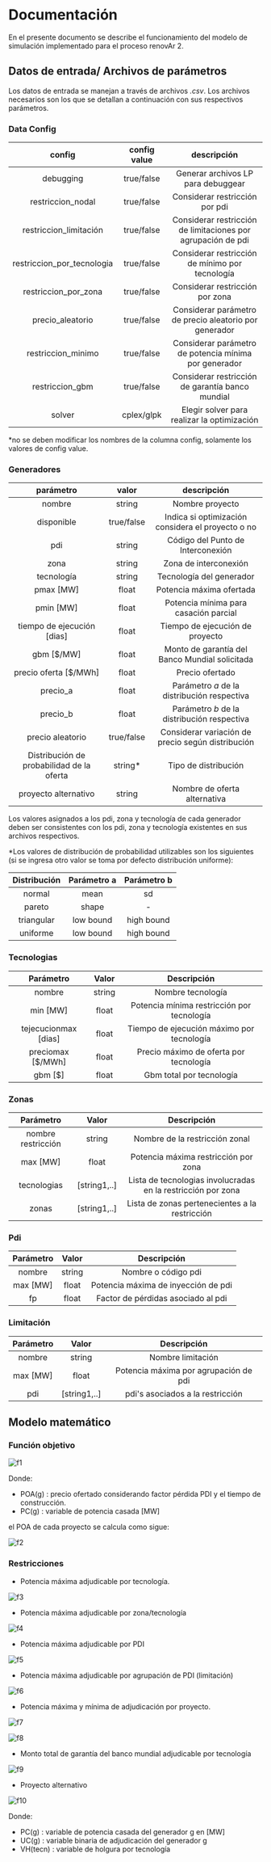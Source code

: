 # Documentación
En el presente documento se describe el funcionamiento del modelo de simulación implementado para el proceso renovAr 2.
## Datos de entrada/ Archivos de parámetros
Los datos de entrada se manejan a través de archivos *.csv*. Los archivos necesarios son los que se detallan a continuación con sus respectivos parámetros.
### Data Config
| config                     | config value | descripción                                                   |
|:--------------------------:|:------------:|:-------------------------------------------------------------:|
| debugging                  | true/false   | Generar archivos LP para debuggear                            |
| restriccion_nodal          | true/false   | Considerar restricción por pdi                                |
| restriccion_limitación     | true/false   | Considerar restricción de limitaciones por agrupación de pdi  |
| restriccion_por_tecnologia | true/false   | Considerar restricción de mínimo por tecnología               |
| restriccion_por_zona       | true/false   | Considerar restricción por zona                               |
| precio_aleatorio           | true/false   | Considerar parámetro de precio aleatorio por generador        |
| restriccion_minimo         | true/false   | Considerar parámetro de potencia mínima por generador         |
| restriccion_gbm            | true/false   | Considerar restricción de garantía banco mundial              |
| solver                     | cplex/glpk   | Elegir solver para realizar la optimización                   |

*no se deben modificar los nombres de la columna config, solamente los valores de config value.

### Generadores
| parámetro                                 |    valor   |                    descripción                      |
|:-----------------------------------------:|:----------:|:---------------------------------------------------:|
| nombre                                    |   string   | Nombre proyecto                                     |
| disponible                                | true/false | Indica si optimización considera el proyecto o no   |
| pdi                                       |   string   | Código del Punto de Interconexión                   |
| zona                                      |   string   | Zona de interconexión                               |
| tecnología                                |   string   | Tecnología del generador                            |
| pmax [MW]                                 |    float   | Potencia máxima ofertada                            |
| pmin [MW]                                 |    float   | Potencia mínima para casación parcial               |
| tiempo de ejecución [dias]                |    float   | Tiempo de ejecución de proyecto                     |
| gbm [$/MW]                                |    float   | Monto de garantía del Banco Mundial solicitada      |
| precio oferta [$/MWh]                     |    float   | Precio ofertado                                     |
| precio_a                                  |    float   | Parámetro *a* de la distribución respectiva         |
| precio_b                                  |    float   | Parámetro *b* de la distribución respectiva         |
| precio aleatorio                          | true/false | Considerar variación de precio según distribución   |
| Distribución de probabilidad de la oferta |   string*  | Tipo de distribución                                |
| proyecto alternativo                      |   string   | Nombre de oferta alternativa                        |

Los valores asignados a los pdi, zona y tecnología de cada generador deben ser consistentes con los pdi, zona y tecnología existentes en sus archivos respectivos.

*Los valores de distribución de probabilidad utilizables son los siguientes (si se ingresa otro valor se toma por defecto distribución uniforme):
 
| Distribución | Parámetro a | Parámetro b |
|:------------:|:-----------:|:-----------:|
| normal       | mean        |     sd      |
| pareto       | shape       |     -       |
| triangular   | low bound   | high bound  |
| uniforme     | low bound   | high bound  |
 
### Tecnologias
| Parámetro              | Valor | Descripción                                 |
|:----------------------:|:-----:|:-------------------------------------------:|
| nombre                 |string | Nombre tecnología                           |
| min [MW]               | float | Potencia mínima restricción por tecnología  |
| tejecucionmax [dias]   | float | Tiempo de ejecución máximo por tecnología   |
| preciomax [$/MWh]      | float | Precio máximo de oferta por tecnología      |
| gbm [$]                | float | Gbm total por tecnología                    |

### Zonas
| Parámetro            | Valor        | Descripción                                                  |
|:--------------------:|:------------:|:------------------------------------------------------------:|
| nombre restricción   | string       | Nombre de la restricción zonal                               |
| max [MW]             | float        | Potencia máxima restricción por zona                         |
| tecnologias          | [string1,..] | Lista de tecnologias involucradas en la restricción por zona |
| zonas                | [string1,..] | Lista de zonas pertenecientes a la restricción               |

### Pdi
| Parámetro            | Valor | Descripción                         |
|:--------------------:|:-----:|:-----------------------------------:|
| nombre               |string | Nombre o código pdi                 |
| max [MW]             | float | Potencia máxima de inyección de pdi |
| fp                   | float | Factor de pérdidas asociado al pdi  |

### Limitación
| Parámetro | Valor        | Descripción                           |
|:---------:|:------------:|:-------------------------------------:|
| nombre    | string       | Nombre limitación                     |
| max [MW]  | float        | Potencia máxima por agrupación de pdi |
| pdi       | [string1,..] | pdi's asociados a la restricción        |

## Modelo matemático
### Función objetivo
![f1]

Donde:
+ POA(g)	: precio ofertado considerando factor pérdida PDI y el tiempo de construcción.
+ PC(g)	: variable de potencia casada [MW]

el POA de cada proyecto se calcula como sigue:

![f2]
### Restricciones
+ Potencia máxima adjudicable por tecnología. 

![f3] 
+ Potencia máxima adjudicable por zona/tecnología 

![f4]
+ Potencia máxima adjudicable por PDI 

![f5] 
+ Potencia máxima adjudicable por agrupación de PDI (limitación) 

![f6] 
+ Potencia máxima y mínima de adjudicación por proyecto. 

![f7]

![f8]
+ Monto total de garantía del banco mundial adjudicable por tecnología 

![f9]
+ Proyecto alternativo 

![f10] 

Donde:
+ PC(g)	: variable de potencia casada del generador g en [MW] 
+ UC(g)	: variable binaria de adjudicación del generador g
+ VH(tecn) : variable de holgura por tecnología

[f1]: http://chart.apis.google.com/chart?cht=tx&chl={min%20\quad%20{z}=\sum{}{POA(g)\cdot%20PC(g)}}
[f2]: http://chart.apis.google.com/chart?cht=tx&chl={POA(g)=Precio(g)\cdot%20Fp(pdi(g))-0.005\cdot%20(tmaxtecn(tecn(g))-tej(g))}
[f3]: http://chart.apis.google.com/chart?cht=tx&chl={\sum_{}{PC(g)}%2bVH(tecn)=P_{min}(tecn)\qquad%20\forall%20g\in%20[tecn]}
[f4]: http://chart.apis.google.com/chart?cht=tx&chl={\sum_{}{PC(g)}\leq%20P_{max}(zona)\qquad%20\forall%20g\in%20[zona]}
[f5]: http://chart.apis.google.com/chart?cht=tx&chl={\sum_{}{PC(g)}\leq%20P_{max}(pdi)\qquad%20\forall%20g\in%20[pdi]}
[f6]: http://chart.apis.google.com/chart?cht=tx&chl={\sum_{}{PC(g)}\leq%20P_{max}(limitacion)\qquad%20\forall%20g\in%20[limitacion(pdi)]}
[f7]: http://chart.apis.google.com/chart?cht=tx&chl={PC(g)\leq%20P_{max}(g)\cdot%20UC(g)\qquad%20\forall%20g\in%20[generadores]}
[f8]: http://chart.apis.google.com/chart?cht=tx&chl={PC(g)\geq%20P_{min}(g)\cdot%20UC(g)\qquad%20\forall%20g\in%20[generadores]}
[f9]: http://chart.apis.google.com/chart?cht=tx&chl={\sum_{}{Gbm(g)\cdot%20P_{max}(g)\leq%20Gbm_{max}(tecn)}\qquad%20\forall%20g\in%20[tecn]}
[f10]: http://chart.apis.google.com/chart?cht=tx&chl={UC(g)%2bUC(alternativo(g))\leq%201\qquad%20\forall%20g\in%20[generadores]}

